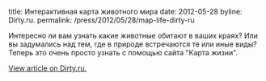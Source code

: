 title: Интерактивная карта животного мира
date: 2012-05-28
byline:  Dirty.ru.
permalink: /press/2012/05/28/map-life-dirty-ru


Интересно ли вам узнать какие животные обитают в ваших краях? Или вы задумались над тем, где в природе встречаются те или иные виды? Теперь это очень просто узнать с помощью сайта "Карта жизни".

[View article on Dirty.ru.](http://d3.ru/comments/349393)
